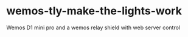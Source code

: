 # wemos-tly-make-the-lights-work
Wemos D1 mini pro and a wemos relay shield with web server control
